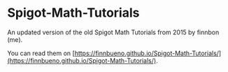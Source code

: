 # Spigot-Math-Tutorials
An updated version of the old Spigot Math Tutorials from 2015 by finnbon (me).

You can read them on [https://finnbueno.github.io/Spigot-Math-Tutorials/](https://finnbueno.github.io/Spigot-Math-Tutorials/).

